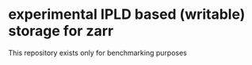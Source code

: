 # experimental IPLD based (writable) storage for zarr

This repository exists only for benchmarking purposes